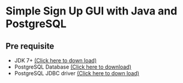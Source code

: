 # Simple Sign Up GUI with Java and PostgreSQL
## Pre requisite
- JDK 7+ [(Click here to down load)](https://www.oracle.com/java/technologies/downloads/#java8)
- PostgreSQL Database [(Click here to download)](https://www.postgresql.org/download/)
- PostgreSQL JDBC driver [(Click here to down load)](https://jdbc.postgresql.org/download/)
